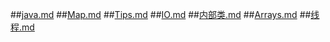 ##[java.md](java.md)
##[Map.md](Map.md)
##[Tips.md](Tips.md)
##[IO.md](IO.md)
##[内部类.md](内部类.md)
##[Arrays.md](Arrays.md)
##[线程.md](线程.md)

